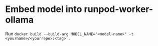 # Embed model into runpod-worker-ollama

Run ``docker build --build-arg MODEL_NAME="<model-name>" -t <yourname>/<yourrepo>:<tag> .`` 